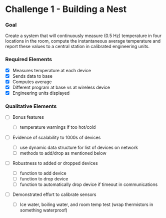 # Challenge 1 - Building a Nest

### Goal
Create a system that will continuously measure (0.5 Hz) temperature in four locations in the room, compute the instantaneous average temperature and report these values to a central station in calibrated engineering units.

### Required Elements

- [X] Measures temperature at each device
- [X] Sends data to base 
- [X] Computes average
- [X] Different program at base vs at wireless device
- [X] Engineering units displayed

### Qualitative Elements

- [ ] Bonus features

    - [ ] temperature warnings if too hot/cold
- [ ] Evidence of scalability to 1000s of devices

    - [ ] use dynamic data structure for list of devices on network
    - [ ] methods to add/drop as mentioned below
    
- [ ] Robustness to added or dropped devices

	- [ ] function to add device
	- [ ] function to drop device
	- [ ] function to automatically drop device if timeout in communications
- [ ] Demonstrated effort to calibrate sensors

	- [ ] Ice water, boiling water, and room temp test (wrap thermistors in something waterproof)
